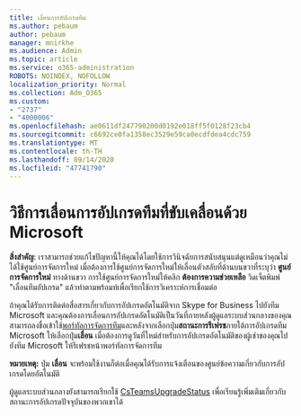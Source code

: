```yaml
---
title: เลื่อนการอัปเกรดทีม
ms.author: pebaum
author: pebaum
manager: mnirkhe
ms.audience: Admin
ms.topic: article
ms.service: o365-administration
ROBOTS: NOINDEX, NOFOLLOW
localization_priority: Normal
ms.collection: Adm_O365
ms.custom:
- "2737"
- "4000006"
ms.openlocfilehash: ae0611df247790200d0192e018ff5f0128f23cb4
ms.sourcegitcommit: c6692ce0fa1358ec3529e59ca0ecdfdea4cdc759
ms.translationtype: MT
ms.contentlocale: th-TH
ms.lasthandoff: 09/14/2020
ms.locfileid: "47741790"
---
```

# <a name="how-to-postpone-the-microsoft-driven-teams-upgrade"></a>วิธีการเลื่อนการอัปเกรดทีมที่ขับเคลื่อนด้วย Microsoft

**สิ่งสำคัญ**: เราสามารถช่วยแก้ไขปัญหานี้ให้คุณได้โดยใช้การวินิจฉัยการสนับสนุนแต่ดูเหมือนว่าคุณไม่ได้ใช้ศูนย์การจัดการใหม่ เมื่อต้องการใช้ศูนย์การจัดการใหม่ให้เลื่อนตัวสลับที่ด้านบนขวาที่ระบุว่า **ศูนย์การจัดการใหม่** ทางด้านขวา การใช้ศูนย์การจัดการใหม่ให้คลิก **ต้องการความช่วยเหลือ** วิดเจ็ตพิมพ์ "เลื่อนทีมอัปเกรด" แล้วทำตามพร้อมท์เพื่อเรียกใช้การวิเคราะห์การเชื่อมต่อ

ถ้าคุณได้รับการติดต่อสื่อสารเกี่ยวกับการอัปเกรดอัตโนมัติจาก Skype for Business ไปยังทีม Microsoft และคุณต้องการเลื่อนการอัปเกรดอัตโนมัติเป็นวันที่ภายหลังผู้ดูแลระบบส่วนกลางของคุณสามารถลงชื่อเข้าใช้[พอร์ทัลการจัดการทีม](https://admin.teams.microsoft.com/dashboard)และหลังจากเลือกปุ่ม**สถานะการรีเฟรช**ภายใต้การอัปเกรดทีม Microsoft ให้เลือกปุ่ม**เลื่อน** เมื่อต้องการดูวันที่ใหม่สำหรับการอัปเกรดอัตโนมัติของผู้เช่าของคุณไปยังทีม Microsoft ให้รีเฟรชหน้าพอร์ทัลการจัดการทีม

**หมายเหตุ:** ปุ่ม **เลื่อน** จะพร้อมใช้งานก็ต่อเมื่อคุณได้รับการแจ้งเตือนของศูนย์ข้อความเกี่ยวกับการอัปเกรดโดยอัตโนมัติ 

ผู้ดูแลระบบส่วนกลางยังสามารถเรียกใช้ [CsTeamsUpgradeStatus](https://docs.microsoft.com/powershell/module/skype/get-csteamsupgradestatus?view=skype-ps) เพื่อเรียนรู้เพิ่มเติมเกี่ยวกับสถานะการอัปเกรดปัจจุบันของพวกเขาได้
